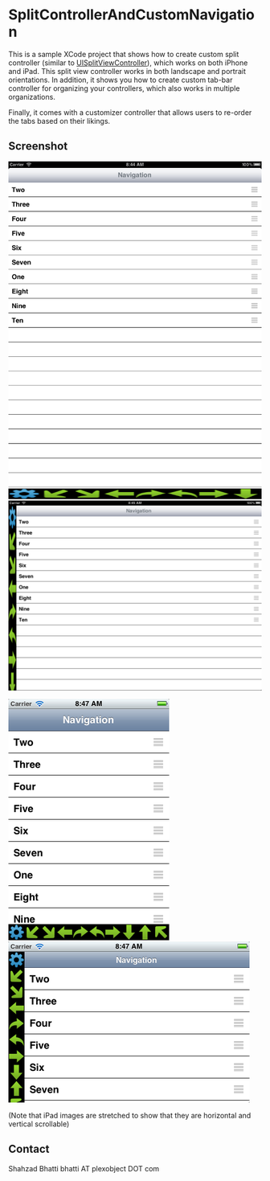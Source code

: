 SplitControllerAndCustomNavigation
==================
This is a sample XCode project that shows how to create custom split controller (similar to <a href="https://developer.apple.com/library/ios/#DOCUMENTATION/UIKit/Reference/UISplitViewController_class/Reference/Reference.html">UISplitViewController</a>), which works on both iPhone and iPad. This split view controller works in both landscape and portrait orientations. In addition, it shows you how to create custom tab-bar controller for organizing your controllers, which also works in multiple organizations.

Finally, it comes with a customizer controller that allows users to re-order the tabs based on their likings.

Screenshot
----------

![shots/ipad_portrait.png](https://github.com/bhatti/SplitControllerAndCustomNavigation/blob/master/shots/ipad_portrait.png "iPhone Portrait")
![shots/ipad_landscape.png](https://github.com/bhatti/SplitControllerAndCustomNavigation/blob/master/shots/ipad_landscape.png "iPhone Landscape")

![shots/iphone_portrait.png](https://github.com/bhatti/SplitControllerAndCustomNavigation/blob/master/shots/iphone_portrait.png  "iPad Portrait")
![shots/iphone_landscape.png](https://github.com/bhatti/SplitControllerAndCustomNavigation/blob/master/shots/iphone_landscape.png "iPad Landscape")

(Note that iPad images are stretched to show that they are horizontal and vertical scrollable)

Contact
-------
Shahzad Bhatti
bhatti AT plexobject DOT com
